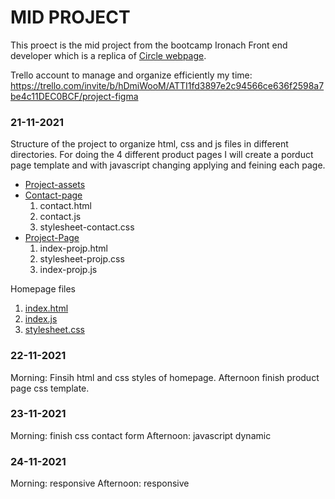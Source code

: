 # MID PROJECT

This proect is the mid project from the bootcamp Ironach Front end developer which is a replica of [Circle webpage](https://circle-agency-35d27e.webflow.io).

Trello account to manage and organize efficiently my time:
https://trello.com/invite/b/hDmiWooM/ATTI1fd3897e2c94566ce636f2598a7be4c11DEC0BCF/project-figma

### 21-11-2021

Structure of the project to organize html, css and js files in different directories.
For doing the 4 different product pages I will create a porduct page template and with javascript changing applying and feining each page.

- [Project-assets](/project-assets/)
- [Contact-page](/Contact%20Page/)
  1. contact.html
  2. contact.js
  3. stylesheet-contact.css
- [Project-Page](/Project%20page_simplify/)
  1. index-projp.html
  2. stylesheet-projp.css
  3. index-projp.js

Homepage files

1. [index.html](/index.html)
2. [index.js](/index.js)
3. [stylesheet.css](/stylesheet.css)

### 22-11-2021

Morning: Finsih html and css styles of homepage.
Afternoon finish product page css template.

### 23-11-2021

Morning: finish css contact form
Afternoon: javascript dynamic

### 24-11-2021

Morning: responsive
Afternoon: responsive
